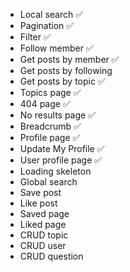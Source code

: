 - Local search ✅
- Pagination ✅
- Filter ✅
- Follow member ✅
- Get posts by member ✅
- Get posts by following
- Get posts by topic ✅
- Topics page ✅
- 404 page ✅
- No results page ✅
- Breadcrumb ✅
- Profile page ✅
- Update My Profile ✅
- User profile page ✅
- Loading skeleton
- Global search
- Save post
- Like post
- Saved page
- Liked page
- CRUD topic
- CRUD user
- CRUD question
